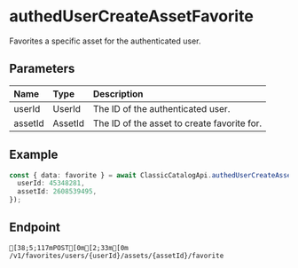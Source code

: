 
# authedUserCreateAssetFavorite
Favorites a specific asset for the authenticated user.


## Parameters
| Name    | Type    | Description                                 |
| :------ | :------ | :------------------------------------------ |
| userId  | UserId  | The ID of the authenticated user.           |
| assetId | AssetId | The ID of the asset to create favorite for. |



## Example
```ts copy showLineNumbers
const { data: favorite } = await ClassicCatalogApi.authedUserCreateAssetFavorite({
  userId: 45348281,
  assetId: 2608539495,
}); 
```



## Endpoint
```ansi
[38;5;117mPOST[0m[2;33m[0m /v1/favorites/users/{userId}/assets/{assetId}/favorite
```
  